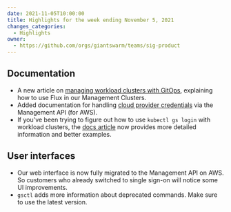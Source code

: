 ```yaml
---
date: 2021-11-05T10:00:00
title: Highlights for the week ending November 5, 2021
changes_categories:
  - Highlights
owner:
  - https://github.com/orgs/giantswarm/teams/sig-product
---
```


## Documentation

- A new article on [managing workload clusters with GitOps](https://docs.giantswarm.io/advanced/gitops/), explaining how to use Flux in our Management Clusters.
- Added documentation for handling [cloud provider credentials](https://docs.giantswarm.io/ui-api/management-api/credentials/) via the Management API (for AWS).
- If you've been trying to figure out how to use `kubectl gs login` with workload clusters, the [docs article](https://docs.giantswarm.io/ui-api/kubectl-gs/login/) now provides more detailed information and better examples.

## User interfaces

- Our web interface is now fully migrated to the Management API on AWS. So customers who already switched to single sign-on will notice some UI improvements.
- `gsctl` adds more information about deprecated commands. Make sure to use the latest version.
